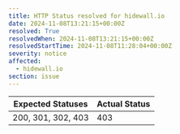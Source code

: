 ```yaml
---
title: HTTP Status resolved for hidewall.io
date: 2024-11-08T13:21:15+00:00Z
resolved: True
resolvedWhen: 2024-11-08T13:21:15+00:00Z
resolvedStartTime: 2024-11-08T11:28:04+00:00Z
severity: notice
affected:
  - hidewall.io
section: issue
---
```


| Expected Statuses | Actual Status  |
|-------------------|----------------|
| 200, 301, 302, 403 | 403 |
